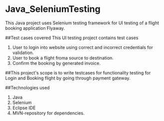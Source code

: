 # Java_SeleniumTesting
This Java project uses Selenium testing framework for UI testing of a flight booking application Flyaway.

##Test cases covered
This UI testing project contains test cases
 1. User to login into website using correct and incorrect credentials for validation.
 2. User to book a flight froma source to destination.
 3. Confirm the booking by generated invoice.

##This project's scope is to write testcases for functionality testing for Login and Booking flight by going through payment gateway.

##Technologies used
  1. Java
  2. Selenium
  3. Eclipse IDE
  4. MVN-repository for dependencies.
